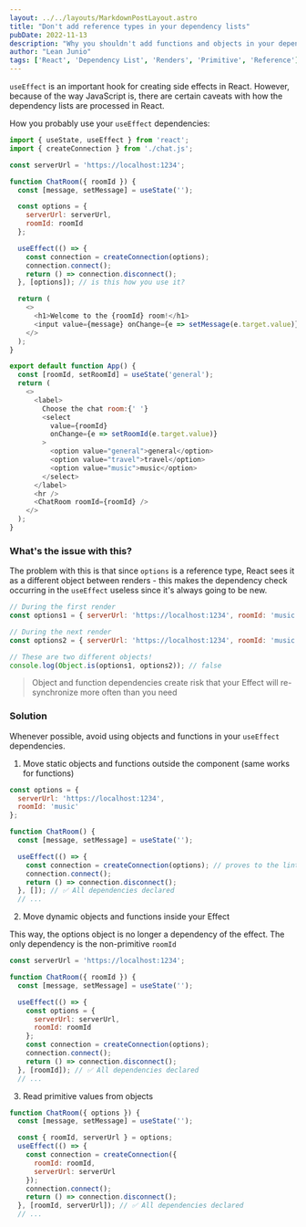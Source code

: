 ```yaml
---
layout: ../../layouts/MarkdownPostLayout.astro
title: "Don't add reference types in your dependency lists"
pubDate: 2022-11-13
description: "Why you shouldn't add functions and objects in your dependency lists (most of the time)"
author: "Lean Junio"
tags: ['React', 'Dependency List', 'Renders', 'Primitive', 'Reference']
---
```


`useEffect` is an important hook for creating side effects in React. However, because of the way JavaScript is,
there are certain caveats with how the dependency lists are processed in React.

How you probably use your `useEffect` dependencies:

```javascript
import { useState, useEffect } from 'react';
import { createConnection } from './chat.js';

const serverUrl = 'https://localhost:1234';

function ChatRoom({ roomId }) {
  const [message, setMessage] = useState('');

  const options = {
    serverUrl: serverUrl,
    roomId: roomId
  };

  useEffect(() => {
    const connection = createConnection(options);
    connection.connect();
    return () => connection.disconnect();
  }, [options]); // is this how you use it?

  return (
    <>
      <h1>Welcome to the {roomId} room!</h1>
      <input value={message} onChange={e => setMessage(e.target.value)} />
    </>
  );
}

export default function App() {
  const [roomId, setRoomId] = useState('general');
  return (
    <>
      <label>
        Choose the chat room:{' '}
        <select
          value={roomId}
          onChange={e => setRoomId(e.target.value)}
        >
          <option value="general">general</option>
          <option value="travel">travel</option>
          <option value="music">music</option>
        </select>
      </label>
      <hr />
      <ChatRoom roomId={roomId} />
    </>
  );
}

```

### What's the issue with this?

The problem with this is that since `options` is a reference type, React sees it as a different object between renders - this makes the dependency check occurring in the `useEffect` useless
since it's always going to be new.

```js
// During the first render
const options1 = { serverUrl: 'https://localhost:1234', roomId: 'music' };

// During the next render
const options2 = { serverUrl: 'https://localhost:1234', roomId: 'music' };

// These are two different objects!
console.log(Object.is(options1, options2)); // false
```

> Object and function dependencies create risk that your Effect will re-synchronize more often than you need

### Solution
Whenever possible, avoid using objects and functions in your `useEffect` dependencies.

1. Move static objects and functions outside the component (same works for functions)

```js
const options = {
  serverUrl: 'https://localhost:1234',
  roomId: 'music'
};

function ChatRoom() {
  const [message, setMessage] = useState('');

  useEffect(() => {
    const connection = createConnection(options); // proves to the linter that options is not reactive
    connection.connect();
    return () => connection.disconnect();
  }, []); // ✅ All dependencies declared
  // ...
```

2. Move dynamic objects and functions inside your Effect

This way, the options object is no longer a dependency of the effect. The only dependency is the non-primitive `roomId`

```js
const serverUrl = 'https://localhost:1234';

function ChatRoom({ roomId }) {
  const [message, setMessage] = useState('');

  useEffect(() => {
    const options = {
      serverUrl: serverUrl,
      roomId: roomId
    };
    const connection = createConnection(options);
    connection.connect();
    return () => connection.disconnect();
  }, [roomId]); // ✅ All dependencies declared
  // ...
```

3. Read primitive values from objects

```js
function ChatRoom({ options }) {
  const [message, setMessage] = useState('');

  const { roomId, serverUrl } = options;
  useEffect(() => {
    const connection = createConnection({
      roomId: roomId,
      serverUrl: serverUrl
    });
    connection.connect();
    return () => connection.disconnect();
  }, [roomId, serverUrl]); // ✅ All dependencies declared
  // ...
```